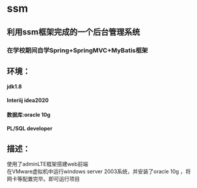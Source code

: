 # ssm
## 利用ssm框架完成的一个后台管理系统<br>
### 在学校期间自学Spring+SpringMVC+MyBatis框架<br>
## 环境：<br>
####  jdk1.8<br>
####  Interiij idea2020<br>
####  数据库:oracle 10g<br>
#### PL/SQL developer<br>
  
  
## 描述：<br>

  使用了adminLTE框架搭建web前端<br>
  在VMware虚拟机中运行windows server 2003系统，并安装了oracle 10g ，将网卡等配置完毕。即可运行项目<br>




